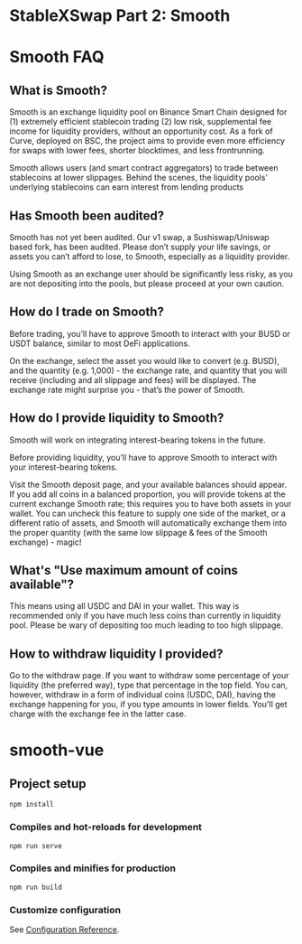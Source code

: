 # StableXSwap Part 2: Smooth

<p align="center">
  <!-- <img src="" /> Add Logo Here -->
</p>

# Smooth FAQ

## What is Smooth?
Smooth is an exchange liquidity pool on Binance Smart Chain designed for (1) extremely efficient stablecoin trading (2) low risk, supplemental fee income for liquidity providers, without an opportunity cost. As a fork of Curve, deployed on BSC, the project aims to provide even more efficiency for swaps with lower fees, shorter blocktimes, and less frontrunning.

Smooth allows users (and smart contract aggregators) to trade between stablecoins at lower slippages. Behind the scenes, the liquidity pools' underlying stablecoins can earn interest from lending products 

## Has Smooth been audited?
Smooth has not yet been audited. Our v1 swap,  a Sushiswap/Uniswap based fork, has been audited. Please don’t supply your life savings, or assets you can’t afford to lose, to Smooth, especially as a liquidity provider.

Using Smooth as an exchange user should be significantly less risky, as you are not depositing into the pools, but please proceed at your own caution.

## How do I trade on Smooth?
Before trading, you’ll have to approve Smooth to interact with your BUSD or USDT balance, similar to most DeFi applications.

On the exchange, select the asset you would like to convert (e.g. BUSD), and the quantity (e.g. 1,000) - the exchange rate, and quantity that you will receive (including and all slippage and fees) will be displayed. The exchange rate might surprise you - that’s the power of Smooth.

## How do I provide liquidity to Smooth?
Smooth will work on integrating interest-bearing tokens in the future.

Before providing liquidity, you’ll have to approve Smooth to interact with your interest-bearing tokens.

Visit the Smooth deposit page, and your available balances should appear. If you add all coins in a balanced proportion, you will provide tokens at the current exchange Smooth rate; this requires you to have both assets in your wallet. You can uncheck this feature to supply one side of the market, or a different ratio of assets, and Smooth will automatically exchange them into the proper quantity (with the same low slippage & fees of the Smooth exchange) - magic!

## What's "Use maximum amount of coins available"?
This means using all USDC and DAI in your wallet. This way is recommended only if you have much less coins than currently in liquidity pool. Please be wary of depositing too much leading to too high slippage.

## How to withdraw liquidity I provided?
Go to the withdraw page. If you want to withdraw some percentage of your liquidity (the preferred way), type that percentage in the top field. You can, however, withdraw in a form of individual coins (USDC, DAI), having the exchange happening for you, if you type amounts in lower fields. You'll get charge with the exchange fee in the latter case.



# smooth-vue

## Project setup
```
npm install
```

### Compiles and hot-reloads for development
```
npm run serve
```

### Compiles and minifies for production
```
npm run build
```

### Customize configuration
See [Configuration Reference](https://cli.vuejs.org/config/).